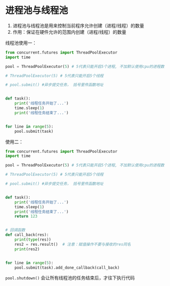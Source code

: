 # 进程池与线程池

1. 进程池与线程池是用来控制当前程序允许创建（进程/线程）的数量
2. 作用：保证在硬件允许的范围内创建（进程/线程）的数量

线程池使用一：

```python
from concurrent.futures import ThreadPoolExecutor
import time

pool = ThreadPoolExecutor(5) # 5代表只能开启5个进程, 不加默认使用cpu的进程数

# ThreadPoolExecutor(5) # 5代表只能开启5个线程

# pool.submit() #异步提交任务， 括号里传函数地址


def task():
    print('线程任务开始了...')
    time.sleep(1)
    print('线程任务结束了...')


for line in range(5):
    pool.submit(task)
```

使用二：

```python
from concurrent.futures import ThreadPoolExecutor
import time

pool = ThreadPoolExecutor(5) # 5代表只能开启5个进程, 不加默认使用cpu的进程数

# ThreadPoolExecutor(5) # 5代表只能开启5个线程

# pool.submit() #异步提交任务， 括号里传函数地址


def task():
    print('线程任务开始了...')
    time.sleep(1)
    print('线程任务结束了...')
    return 123


# 回调函数
def call_back(res):
    print(type(res))
    res2 = res.result()  # 注意：赋值操作不要与接收的res同名
    print(res2)


for line in range(5):
    pool.submit(task).add_done_callback(call_back)
```

`pool.shutdown()` 会让所有线程池的任务结束后，才往下执行代码